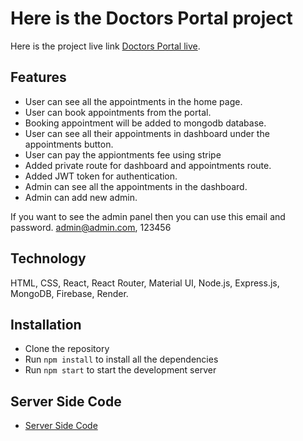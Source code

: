 # Here is the Doctors Portal project

Here is the project live link [Doctors Portal live](https://doctors-portal-74fe2.web.app/).

## Features

-   User can see all the appointments in the home page.
-   User can book  appointments from the portal.
-   Booking appointment will be added to mongodb database.
-   User can see all their appointments in dashboard under the appointments button. 
-   User can pay the appiontments fee using stripe
-   Added private route for dashboard and appointments route.
-   Added JWT token for authentication.
-   Admin can see all the appointments in the dashboard.
-   Admin can add new admin.

If you want to see the admin panel then you can use this email and password.
admin@admin.com, 123456

## Technology
HTML, CSS, React, React Router, Material UI, Node.js, Express.js, MongoDB, Firebase, Render.

## Installation

-   Clone the repository
-   Run `npm install` to install all the dependencies
-   Run `npm start` to start the development server

## Server Side Code

-   [Server Side Code](https://github.com/devruhul/doctors-portal-backend)

